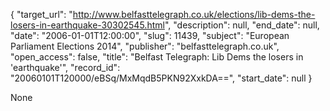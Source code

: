{
  "target_url": "http://www.belfasttelegraph.co.uk/elections/lib-dems-the-losers-in-earthquake-30302545.html", 
  "description": null, 
  "end_date": null, 
  "date": "2006-01-01T12:00:00", 
  "slug": 11439, 
  "subject": "European Parliament Elections 2014", 
  "publisher": "belfasttelegraph.co.uk", 
  "open_access": false, 
  "title": "Belfast Telegraph: Lib Dems the losers in 'earthquake'", 
  "record_id": "20060101T120000/eBSq/MxMqdB5PKN92XxkDA==", 
  "start_date": null
}

None